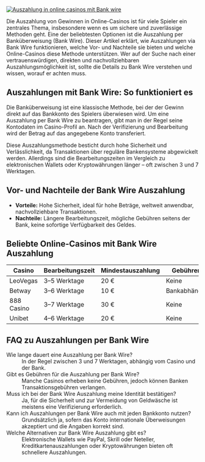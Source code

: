 [![Auszahlung in online casinos mit Bank wire](https://123-caf.pages.dev/gitsignup.png)](https://vrmoo.ru/Bt82HjjY)

<p>Die Auszahlung von Gewinnen in Online-Casinos ist für viele Spieler ein zentrales Thema, insbesondere wenn es um sichere und zuverlässige Methoden geht. Eine der beliebtesten Optionen ist die Auszahlung per Banküberweisung (Bank Wire). Dieser Artikel erklärt, wie Auszahlungen via Bank Wire funktionieren, welche Vor- und Nachteile sie bieten und welche Online-Casinos diese Methode unterstützen. Wer auf der Suche nach einer vertrauenswürdigen, direkten und nachvollziehbaren Auszahlungsmöglichkeit ist, sollte die Details zu Bank Wire verstehen und wissen, worauf er achten muss.</p>  <h2>Auszahlungen mit Bank Wire: So funktioniert es</h2> <p>Die Banküberweisung ist eine klassische Methode, bei der der Gewinn direkt auf das Bankkonto des Spielers überwiesen wird. Um eine Auszahlung per Bank Wire zu beantragen, gibt man in der Regel seine Kontodaten im Casino-Profil an. Nach der Verifizierung und Bearbeitung wird der Betrag auf das angegebene Konto transferiert.</p> <p>Diese Auszahlungsmethode besticht durch hohe Sicherheit und Verlässlichkeit, da Transaktionen über reguläre Bankensysteme abgewickelt werden. Allerdings sind die Bearbeitungszeiten im Vergleich zu elektronischen Wallets oder Kryptowährungen länger – oft zwischen 3 und 7 Werktagen.</p>  <h2>Vor- und Nachteile der Bank Wire Auszahlung</h2> <ul>   <li><strong>Vorteile:</strong> Hohe Sicherheit, ideal für hohe Beträge, weltweit anwendbar, nachvollziehbare Transaktionen.</li>   <li><strong>Nachteile:</strong> Längere Bearbeitungszeit, mögliche Gebühren seitens der Bank, keine sofortige Verfügbarkeit des Geldes.</li> </ul>  <h2>Beliebte Online-Casinos mit Bank Wire Auszahlung</h2> <table>   <thead>     <tr>       <th>Casino</th>       <th>Bearbeitungszeit</th>       <th>Mindestauszahlung</th>       <th>Gebühren</th>     </tr>   </thead>   <tbody>     <tr>       <td>LeoVegas</td>       <td>3–5 Werktage</td>       <td>20 €</td>       <td>Keine</td>     </tr>     <tr>       <td>Betway</td>       <td>3–6 Werktage</td>       <td>10 €</td>       <td>Bankabhängig</td>     </tr>     <tr>       <td>888 Casino</td>       <td>3–7 Werktage</td>       <td>30 €</td>       <td>Keine</td>     </tr>     <tr>       <td>Unibet</td>       <td>4–6 Werktage</td>       <td>20 €</td>       <td>Keine</td>     </tr>   </tbody> </table>  <h2>FAQ zu Auszahlungen per Bank Wire</h2> <dl>   <dt>Wie lange dauert eine Auszahlung per Bank Wire?</dt>   <dd>In der Regel zwischen 3 und 7 Werktagen, abhängig vom Casino und der Bank.</dd>      <dt>Gibt es Gebühren für die Auszahlung per Bank Wire?</dt>   <dd>Manche Casinos erheben keine Gebühren, jedoch können Banken Transaktionsgebühren verlangen.</dd>      <dt>Muss ich bei der Bank Wire Auszahlung meine Identität bestätigen?</dt>   <dd>Ja, für die Sicherheit und zur Vermeidung von Geldwäsche ist meistens eine Verifizierung erforderlich.</dd>      <dt>Kann ich Auszahlungen per Bank Wire auch mit jeden Bankkonto nutzen?</dt>   <dd>Grundsätzlich ja, sofern das Konto internationale Überweisungen akzeptiert und die Angaben korrekt sind.</dd>      <dt>Welche Alternativen zur Bank Wire Auszahlung gibt es?</dt>   <dd>Elektronische Wallets wie PayPal, Skrill oder Neteller, Kreditkartenauszahlungen oder Kryptowährungen bieten oft schnellere Auszahlungen.</dd> </dl>